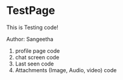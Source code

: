 # TestPage
This is Testing code!

Author: Sangeetha

1. profile page code
2. chat screen code
3.  Last seen code
4.   Attachments (Image, Audio, video) code
